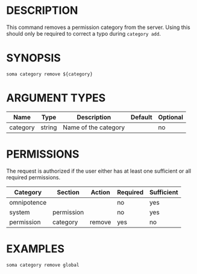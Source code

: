 # DESCRIPTION

This command removes a permission category from the
server. Using this should only be required to correct
a typo during `category add`.

# SYNOPSIS

```
soma category remove ${category}
```

# ARGUMENT TYPES

Name | Type |     Description   | Default | Optional
 --- |  --- | ----------------- | ------- | --------
category | string | Name of the category | | no

# PERMISSIONS

The request is authorized if the user either has at least one
sufficient or all required permissions.

Category | Section | Action | Required | Sufficient
 ------- | ------- | ------ | -------- | ----------
omnipotence | | | no | yes
system | permission | | no | yes
permission | category | remove | yes | no


# EXAMPLES

```
soma category remove global
```
